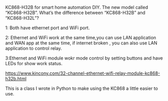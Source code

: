 
KC868-H32B for smart home automation DIY. The new model called “KC868-H32B”. What’s the difference between “KC868-H32B” and “KC868-H32L”?

1: Both have ethernet port and WiFi port.

2: Ethernet and WiFi work at the same time,you can use LAN application and WAN app at the same time, if internet broken , you can also use LAN application to control relay.

3:Ethernet and WiFi module wokr mode control by setting buttons and have LEDs for show work status.

https://www.kincony.com/32-channel-ethernet-wifi-relay-module-kc868-h32b.html

This is a class I wrote in Python to make using the KC868 a little easier to use. 
